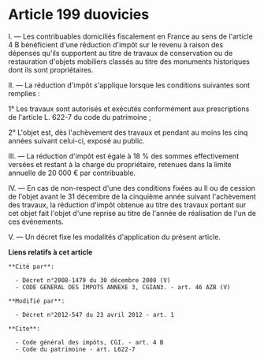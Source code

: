 # Article 199 duovicies

I. ― Les contribuables domiciliés fiscalement en France au sens de l'article 4 B bénéficient d'une réduction d'impôt sur le
revenu à raison des dépenses qu'ils supportent au titre de travaux de conservation ou de restauration d'objets mobiliers
classés au titre des monuments historiques dont ils sont propriétaires. 

II. ― La réduction d'impôt s'applique lorsque les conditions suivantes sont remplies : 

1° Les travaux sont autorisés et exécutés conformément aux prescriptions de l'article L. 622-7 du code du patrimoine ; 

2° L'objet est, dès l'achèvement des travaux et pendant au moins les cinq années suivant celui-ci, exposé au public. 

III. ― La réduction d'impôt est égale à 18 % des sommes effectivement versées et restant à la charge du propriétaire,
retenues dans la limite annuelle de 20 000 € par contribuable. 

IV. ― En cas de non-respect d'une des conditions fixées au II ou de cession de l'objet avant le 31 décembre de la cinquième
année suivant l'achèvement des travaux, la réduction d'impôt obtenue au titre des travaux portant sur cet objet fait l'objet
d'une reprise au titre de l'année de réalisation de l'un de ces événements.

V. ― Un décret fixe les modalités d'application du présent article.

**Liens relatifs à cet article**

	**Cité par**:

	  - Décret n°2008-1479 du 30 décembre 2008 (V)
	  - CODE GENERAL DES IMPOTS ANNEXE 3, CGIAN3. - art. 46 AZB (V)

	**Modifié par**:

	  - Décret n°2012-547 du 23 avril 2012 - art. 1

	**Cite**:

	  - Code général des impôts, CGI. - art. 4 B
	  - Code du patrimoine - art. L622-7
